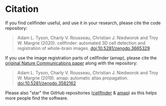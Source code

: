 # Citation



If you find cellfinder useful, and use it in your research, please cite the code repository:

> Adam L. Tyson, Charly V. Rousseau, Christian J. Niedworok and Troy W. Margrie \(2020\). cellfinder: automated 3D cell detection and registration of whole-brain images. [doi:10.5281/zenodo.3665329](http://doi.org/10.5281/zenodo.3665329)

If you use the image registration parts of cellfinder \(amap\), please cite the [original Nature Communications paper](https://www.nature.com/articles/ncomms11879) along with the repository:

> Adam L. Tyson, Charly V. Rousseau, Christian J. Niedworok and Troy W. Margrie \(2019\). amap: automatic atlas propagation. [doi:10.5281/zenodo.3582162](https://zenodo.org/record/3582162)



Please also "star" the GitHub repositories \([cellfinder](https://github.com/SainsburyWellcomeCentre/cellfinder) & [amap](https://github.com/SainsburyWellcomeCentre/amap-python)\) as this helps more people find the software.

